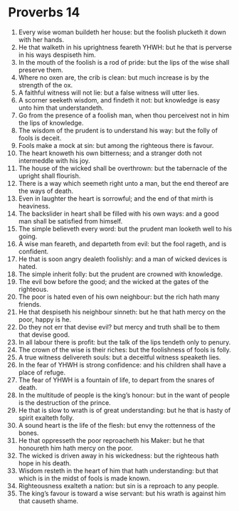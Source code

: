 ﻿# Proverbs  14
1. Every wise woman buildeth her house: but the foolish plucketh it down with her hands. 
2. He that walketh in his uprightness feareth YHWH: but he that is perverse in his ways despiseth him. 
3. In the mouth of the foolish is a rod of pride: but the lips of the wise shall preserve them. 
4. Where no oxen are, the crib is clean: but much increase is by the strength of the ox. 
5. A faithful witness will not lie: but a false witness will utter lies. 
6. A scorner seeketh wisdom, and findeth it not: but knowledge is easy unto him that understandeth. 
7. Go from the presence of a foolish man, when thou perceivest not in him the lips of knowledge. 
8. The wisdom of the prudent is to understand his way: but the folly of fools is deceit. 
9. Fools make a mock at sin: but among the righteous there is favour. 
10. The heart knoweth his own bitterness; and a stranger doth not intermeddle with his joy. 
11. The house of the wicked shall be overthrown: but the tabernacle of the upright shall flourish. 
12. There is a way which seemeth right unto a man, but the end thereof are the ways of death. 
13. Even in laughter the heart is sorrowful; and the end of that mirth is heaviness. 
14. The backslider in heart shall be filled with his own ways: and a good man shall be satisfied from himself. 
15. The simple believeth every word: but the prudent man looketh well to his going. 
16. A wise man feareth, and departeth from evil: but the fool rageth, and is confident. 
17. He that is soon angry dealeth foolishly: and a man of wicked devices is hated. 
18. The simple inherit folly: but the prudent are crowned with knowledge. 
19. The evil bow before the good; and the wicked at the gates of the righteous. 
20. The poor is hated even of his own neighbour: but the rich hath many friends. 
21. He that despiseth his neighbour sinneth: but he that hath mercy on the poor, happy is he. 
22. Do they not err that devise evil? but mercy and truth shall be to them that devise good. 
23. In all labour there is profit: but the talk of the lips tendeth only to penury. 
24. The crown of the wise is their riches: but the foolishness of fools is folly. 
25. A true witness delivereth souls: but a deceitful witness speaketh lies. 
26. In the fear of YHWH is strong confidence: and his children shall have a place of refuge. 
27. The fear of YHWH is a fountain of life, to depart from the snares of death. 
28. In the multitude of people is the king’s honour: but in the want of people is the destruction of the prince. 
29. He that is slow to wrath is of great understanding: but he that is hasty of spirit exalteth folly. 
30. A sound heart is the life of the flesh: but envy the rottenness of the bones. 
31. He that oppresseth the poor reproacheth his Maker: but he that honoureth him hath mercy on the poor. 
32. The wicked is driven away in his wickedness: but the righteous hath hope in his death. 
33. Wisdom resteth in the heart of him that hath understanding: but that which is in the midst of fools is made known. 
34. Righteousness exalteth a nation: but sin is a reproach to any people. 
35. The king’s favour is toward a wise servant: but his wrath is against him that causeth shame. 
